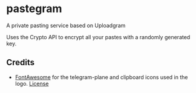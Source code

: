 # pastegram

A private pasting service based on Uploadgram

Uses the Crypto API to encrypt all your pastes with a randomly generated key.

## Credits

- [FontAwesome](https://fontawesome.com/) for the telegram-plane and clipboard icons used in the logo. [License](https://fontawesome.com/license)

